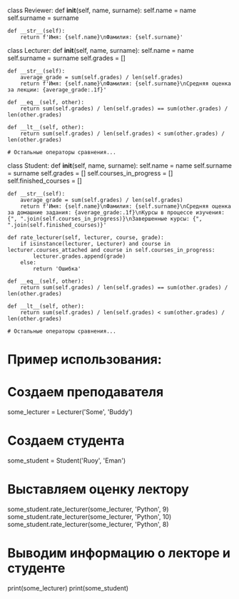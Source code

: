 class Reviewer:
    def __init__(self, name, surname):
        self.name = name
        self.surname = surname
    
    def __str__(self):
        return f'Имя: {self.name}\nФамилия: {self.surname}'

class Lecturer:
    def __init__(self, name, surname):
        self.name = name
        self.surname = surname
        self.grades = []
    
    def __str__(self):
        average_grade = sum(self.grades) / len(self.grades)
        return f'Имя: {self.name}\nФамилия: {self.surname}\nСредняя оценка за лекции: {average_grade:.1f}'

    def __eq__(self, other):
        return sum(self.grades) / len(self.grades) == sum(other.grades) / len(other.grades)

    def __lt__(self, other):
        return sum(self.grades) / len(self.grades) < sum(other.grades) / len(other.grades)

    # Остальные операторы сравнения...

class Student:
    def __init__(self, name, surname):
        self.name = name
        self.surname = surname
        self.grades = []
        self.courses_in_progress = []
        self.finished_courses = []
    
    def __str__(self):
        average_grade = sum(self.grades) / len(self.grades)
        return f'Имя: {self.name}\nФамилия: {self.surname}\nСредняя оценка за домашние задания: {average_grade:.1f}\nКурсы в процессе изучения: {", ".join(self.courses_in_progress)}\nЗавершенные курсы: {", ".join(self.finished_courses)}'

    def rate_lecturer(self, lecturer, course, grade):
        if isinstance(lecturer, Lecturer) and course in lecturer.courses_attached and course in self.courses_in_progress:
            lecturer.grades.append(grade)
        else:
            return 'Ошибка'

    def __eq__(self, other):
        return sum(self.grades) / len(self.grades) == sum(other.grades) / len(other.grades)

    def __lt__(self, other):
        return sum(self.grades) / len(self.grades) < sum(other.grades) / len(other.grades)

    # Остальные операторы сравнения...

# Пример использования:

# Создаем преподавателя
some_lecturer = Lecturer('Some', 'Buddy')

# Создаем студента
some_student = Student('Ruoy', 'Eman')

# Выставляем оценку лектору
some_student.rate_lecturer(some_lecturer, 'Python', 9)
some_student.rate_lecturer(some_lecturer, 'Python', 10)
some_student.rate_lecturer(some_lecturer, 'Python', 8)

# Выводим информацию о лекторе и студенте
print(some_lecturer)
print(some_student)


